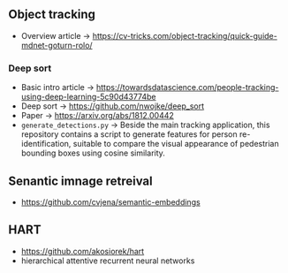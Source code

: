 ## Object tracking
* Overview article -> https://cv-tricks.com/object-tracking/quick-guide-mdnet-goturn-rolo/

### Deep sort
* Basic intro article -> https://towardsdatascience.com/people-tracking-using-deep-learning-5c90d43774be
* Deep sort -> https://github.com/nwojke/deep_sort
* Paper -> https://arxiv.org/abs/1812.00442
* `generate_detections.py` -> Beside the main tracking application, this repository contains a script to generate features for person re-identification, suitable to compare the visual appearance of pedestrian bounding boxes using cosine similarity. 

## Senantic imnage retreival
* https://github.com/cvjena/semantic-embeddings

## HART
* https://github.com/akosiorek/hart
* hierarchical attentive recurrent neural networks
